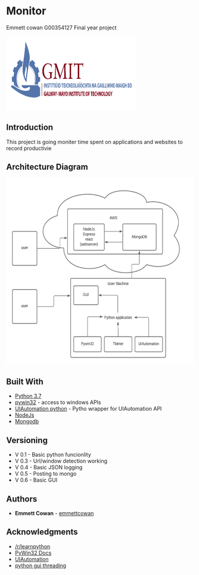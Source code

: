 # Monitor
Emmett cowan G00354127 Final year project

<img width="350" height="200" src="./pictures/gmit.jpg">

## Introduction
This project is going moniter time spent on applications and websites to record productivie 



## Architecture Diagram

<img width="600" height="500" src="./pictures/arch diagramv3.png">

## Built With

* [Python 3.7](https://www.python.org/)
* [pywin32](https://github.com/mhammond/pywin32) - access to windows APIs
* [UIAutomation python](https://github.com/yinkaisheng/Python-UIAutomation-for-Windows) - Pytho  wrapper for UIAutomation API
* [NodeJs](https://nodejs.org/en/)
* [Mongodb](https://www.mongodb.com/3)

## Versioning

* V 0.1  - Basic python funcionlity
* V 0.3  - Url/window detection working  
* V 0.4  - Basic JSON logging
* V 0.5  - Posting to mongo
* V 0.6  - Basic GUI

## Authors

* **Emmett Cowan** - [emmettcowan](https://github.com/emmettcowan)

## Acknowledgments

* [/r/learnpython](https://www.reddit.com/r/learnpython/)  
* [PyWin32 Docs](http://timgolden.me.uk/pywin32-docs/contents.html)  
* [UIAutomation](https://github.com/yinkaisheng/Python-UIAutomation-for-Windows)  
* [python gui threading](https://stackoverflow.com/questions/53794930/starting-and-stopping-a-thread-from-a-gui)
